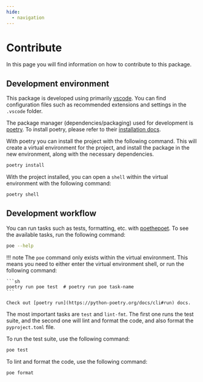 ```yaml
---
hide:
  - navigation
---
```


# Contribute

In this page you will find information on how to contribute to this package.

## Development environment

This package is developed using primarily [vscode](https://code.visualstudio.com/). You can find configuration files such as recommended extensions and settings in the `.vscode` folder.

The package manager (dependencies/packaging) used for development is [poetry](https://python-poetry.org/). To install poetry, please refer to their [installation docs](https://python-poetry.org/docs/#installation).

With poetry you can install the project with the following command. This will create a virtual environment for the project, and install the package in the new environment, along with the necessary dependencies.

```bash
poetry install
```

With the project installed, you can open a `shell` within the virtual environment with the following command:

```sh
poetry shell
```

## Development workflow

You can run tasks such as tests, formatting, etc. with [poethepoet](https://github.com/nat-n/poethepoet). To see the available tasks, run the following command:

```sh
poe --help
```

!!! note
    The `poe` command only exists within the virtual environment. This means you need to either enter the virtual environment shell, or run the following command:

    ```sh
    poetry run poe test  # poetry run poe task-name
    ```

    Check out [poetry run](https://python-poetry.org/docs/cli#run) docs.

The most important tasks are `test` and `lint-fmt`. The first one runs the test suite, and the second one will lint and format the code, and also format the `pyproject.toml` file.

To run the test suite, use the following command:

```sh
poe test
```

To lint and format the code, use the following command:

```sh
poe format
```
